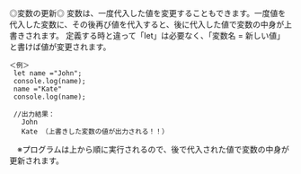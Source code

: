 ◎変数の更新◎
変数は、一度代入した値を変更することもできます。一度値を代入した変数に、その後再び値を代入すると、後に代入した値で変数の中身が上書きされます。
定義する時と違って「let」は必要なく、「変数名 = 新しい値」と書けば値が変更されます。

    ＜例＞
     let name ="John";
     console.log(name);
     name ="Kate"
     console.log(name);

     //出力結果：
       John
       Kate （上書きした変数の値が出力される！！）
       
　※プログラムは上から順に実行されるので、後で代入された値で変数の中身が更新されます。
